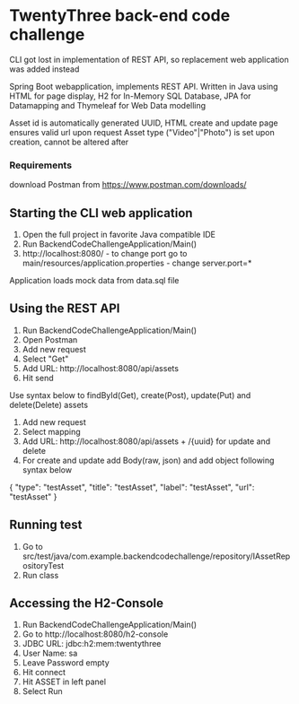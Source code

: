 # TwentyThree back-end code challenge
CLI got lost in implementation of REST API, so replacement web application was added instead

Spring Boot webapplication, implements REST API. Written in Java using HTML for page display, H2 for In-Memory SQL Database, JPA for Datamapping and Thymeleaf for Web Data modelling

Asset id is automatically generated UUID, HTML create and update page ensures valid url upon request
Asset type ("Video"|"Photo") is set upon creation, cannot be altered after

### Requirements
download Postman from https://www.postman.com/downloads/

## Starting the CLI web application
1. Open the full project in favorite Java compatible IDE
2. Run BackendCodeChallengeApplication/Main()
3. http://localhost:8080/ - to change port go to main/resources/application.properties - change server.port=*

Application loads mock data from data.sql file

## Using the REST API
1. Run BackendCodeChallengeApplication/Main()
2. Open Postman
3. Add new request
4. Select "Get"
5. Add URL: http://localhost:8080/api/assets
6. Hit send

Use syntax below to findById(Get), create(Post), update(Put) and delete(Delete) assets
1. Add new request
2. Select mapping
3. Add URL: http://localhost:8080/api/assets + /{uuid} for update and delete
4. For create and update add Body(raw, json) and add object following syntax below

{
    "type": "testAsset",
    "title": "testAsset",
    "label": "testAsset",
    "url": "testAsset"
}

## Running test
1. Go to src/test/java/com.example.backendcodechallenge/repository/IAssetRepositoryTest
2. Run class

## Accessing the H2-Console
1. Run BackendCodeChallengeApplication/Main()
2. Go to http://localhost:8080/h2-console
3. JDBC URL: jdbc:h2:mem:twentythree
4. User Name: sa
5. Leave Password empty
6. Hit connect
7. Hit ASSET in left panel
8. Select Run
